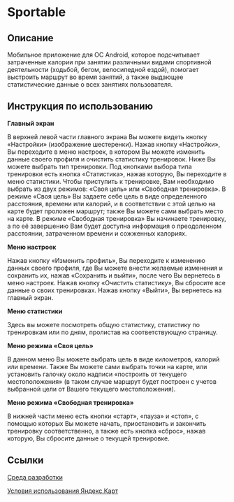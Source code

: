 # Sportable

## Описание
Мобильное приложение для OC Android, которое подсчитывает затраченные калории при занятии различными видами спортивной деятельности (ходьбой, бегом, велосипедной ездой), помогает выстроить маршрут во время занятий, а также выдающее статистические данные о всех занятиях пользователя.


## Инструкция по использованию

__Главный экран__

В верхней левой части главного экрана Вы можете видеть кнопку «Настройки» (изображение шестеренки). Нажав кнопку «Настройки», Вы переходите в меню настроек, в котором Вы можете изменить данные своего профиля и очистить статистику тренировок. 
Ниже Вы можете выбрать тип тренировки. Под кнопками выбора типа тренировки есть кнопка «Статистика», нажав которую, Вы переходите в меню статистики.
Чтобы приступить к тренировке, Вам необходимо выбрать из двух режимов: «Своя цель» или «Свободная тренировка». В режиме «Своя цель» Вы задаете себе цель в виде определенного расстояния, времени или калорий, и в соответствии с этой целью на карте будет проложен маршрут; также Вы можете сами выбрать место на карте. В режиме «Свободная тренировка» Вы начинаете тренировку, а по её завершению Вам будет доступна информация о преодоленном расстоянии, затраченном времени и сожженных калориях. 

__Меню настроек__

Нажав кнопку «Изменить профиль», Вы переходите к изменению данных своего профиля, где Вы можете внести желаемые изменения и сохранить их, нажав «Сохранить и выйти», после чего Вы вернетесь в меню настроек.
Нажав кнопку «Очистить статистику», Вы сбросите все данные о своих тренировках.
Нажав кнопку «Выйти», Вы вернетесь на главный экран.

__Меню статистики__

Здесь вы можете посмотреть общую статистику, статистику по тренировкам или по дням, пролистав на соответствующую страницу.

__Меню режима «Своя цель»__

В данном меню Вы можете выбрать цель в виде километров, калорий или времени. Также Вы можете сами выбрать точки на карте, или установить галочку около надписи «построить от текущего местоположения» (в таком случае маршрут будет построен с учетов выбранной цели от Вашего текущего местоположения).

__Меню режима «Свободная тренировка»__

В нижней части меню есть кнопки «старт», «пауза» и «стоп», с помощью которых Вы можете начать, приостановить и закончить тренировку соответственно, а также есть кнопка «сброс», нажав которую, Вы сбросите данные о текущей тренировке.


## Ссылки

[Среда разработки](https://developer.android.com/studio)

[Условия использования Яндекс.Карт](https://yandex.ru/legal/maps_termsofuse/)


